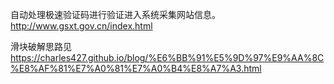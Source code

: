 自动处理极速验证码进行验证进入系统采集网站信息。
http://www.gsxt.gov.cn/index.html

滑块破解思路见
https://charles427.github.io/blog/%E6%BB%91%E5%9D%97%E9%AA%8C%E8%AF%81%E7%A0%81%E7%A0%B4%E8%A7%A3.html
